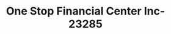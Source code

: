 ---
f_zip-code: 35401
f_state-code: AL
title: One Stop Financial Center Inc-23285
f_phone: 205-758-5939
f_city-only: Tuscaloosa
f_address: 3226 Stillman Blvd Tuscaloosa
f_location-unique-id: '23285'
slug: one-stop-financial-center-inc-23285
updated-on: '2024-05-30T13:46:58.046Z'
created-on: '2024-05-30T13:36:59.803Z'
published-on: '2024-05-30T13:54:32.469Z'
f_city-state: cms/city/tuscaloosa-al.md
f_company: cms/company/one-stop-financial-center-inc.md
f_state: cms/state/alabama.md
layout: '[payday-loan].html'
tags: payday-loan
---